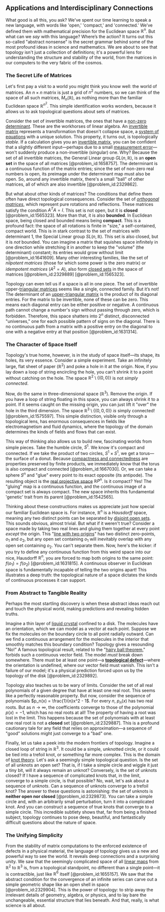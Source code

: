 ## Applications and Interdisciplinary Connections

What good is all this, you ask? We've spent our time learning to speak a new language, with words like 'open,' 'compact,' and 'connected.' We’ve defined them with mathematical precision for the Euclidean space $\mathbb{R}^n$. But what can we *say* with this language? Where’s the action? It turns out this so-called "abstract nonsense" is the secret grammar behind some of the most profound ideas in science and mathematics. We are about to see that topology isn't just a collection of definitions; it's a powerful lens for understanding the structure and stability of the world, from the matrices in our computers to the very fabric of the cosmos.

### The Secret Life of Matrices

Let's first pay a visit to a world you might think you know well: the world of matrices. An $n \times n$ matrix is just a grid of $n^2$ numbers, so we can think of the space of all such matrices, $M_n(\mathbb{R})$, as nothing more than the familiar Euclidean space $\mathbb{R}^{n^2}$. This simple identification works wonders, because it allows us to ask topological questions about sets of matrices.

Consider the set of invertible matrices, the ones that have a [non-zero determinant](@article_id:153416). These are the workhorses of linear algebra. An [invertible matrix](@article_id:141557) represents a transformation that doesn't collapse space, a [system of equations](@article_id:201334) with a unique solution. This property, it turns out, is topologically *stable*. If a calculation gives you an [invertible matrix](@article_id:141557), you can be confident that a slightly different input—perhaps due to a small [measurement error](@article_id:270504)—won't suddenly produce a non-invertible (singular) one. Why? Because the set of all invertible matrices, the General Linear group $GL(n, \mathbb{R})$, is an **open set** in the space of all matrices [@problem_id:1658757]. The determinant is a continuous function of the matrix entries; since the set of non-zero real numbers is open, its preimage under the determinant map must also be open. So, around any invertible matrix, there's a small "ball" of other matrices, all of which are also invertible [@problem_id:2329862].

But what about other kinds of matrices? The conditions that define them often have direct topological consequences. Consider the set of *[orthogonal matrices](@article_id:152592)*, which represent pure rotations and reflections. These matrices satisfy the condition $A^T A = I$. This set is not open, but it is **closed** [@problem_id:1565323]. More than that, it is also **bounded**. In Euclidean space, being closed and bounded means being **compact**. This is a profound fact: the space of all rotations is finite in "size," a self-contained, compact world. This is in stark contrast to the set of matrices with determinant 1, the Special Linear group $SL(n, \mathbb{R})$. This set is also closed, but it is *not* bounded. You can imagine a matrix that squishes space infinitely in one direction while stretching it in another to keep the "volume" (the determinant) constant; its entries would grow without limit [@problem_id:1641609]. Many other interesting families, like the set of *nilpotent matrices* (those for which some power is the zero matrix) or *idempotent matrices* ($A^2=A$), also form [closed sets](@article_id:136674) in the space of matrices [@problem_id:2329889] [@problem_id:1565323].

Topology can even tell us if a space is all in one piece. The set of invertible upper-[triangular matrices](@article_id:149246) seems like a single, connected family. But it’s not! The determinant of an [upper-triangular matrix](@article_id:150437) is the product of its diagonal entries. For the matrix to be invertible, none of these can be zero. This means each diagonal entry can be either positive or negative. A continuous path cannot change a number's sign without passing through zero, which is forbidden. Therefore, this space shatters into $2^n$ distinct, disconnected "universes," one for each possible pattern of signs on the diagonal. There is no continuous path from a matrix with a positive entry on the diagonal to one with a negative entry at that position [@problem_id:1631314].

### The Character of Space Itself

Topology's true home, however, is in the study of space itself—its shape, its holes, its very essence. Consider a simple experiment. Take an infinitely large, flat sheet of paper ($\mathbb{R}^2$) and poke a hole in it at the origin. Now, if you lay down a loop of string encircling the hole, you can’t shrink it to a point without catching on the hole. The space $\mathbb{R}^2 \setminus \{ (0,0) \}$ is not *simply connected*.

Now, do the same in three-dimensional space ($\mathbb{R}^3$). Remove the origin. If you have a loop of string floating in this space, you can always shrink it to a point. If it seems caught on the missing origin, you can just lift it "over" the hole in the third dimension. The space $\mathbb{R}^3 \setminus \{(0,0,0)\}$ *is* simply connected! [@problem_id:1575597]. This simple distinction, visible only through a topological lens, has enormous consequences in fields like electromagnetism and fluid dynamics, where the topology of the domain determines the kinds of fields and flows that can exist.

This way of thinking also allows us to build new, fascinating worlds from simple pieces. Take the humble circle, $S^1$. We know it's compact and connected. If we take the product of two circles, $S^1 \times S^1$, we get a torus—the surface of a donut. Because [compactness and connectedness](@article_id:199291) are properties preserved by finite products, we immediately know that the torus is also compact and connected [@problem_id:1667030]. Or, we can take a sphere $S^n$ and "glue" every point to its exact opposite (its antipode). The resulting object is the [real projective space](@article_id:148600) $\mathbb{R}P^n$. Is it compact? Yes! The "gluing" map is a continuous function, and the continuous image of a compact set is always compact. The new space inherits this fundamental 'genetic' trait from its parent [@problem_id:1542565].

Thinking about these constructions makes us appreciate just how special our familiar Euclidean space is. For instance, $\mathbb{R}^n$ is a *Hausdorff* space, meaning any two distinct points can be separated by [disjoint open sets](@article_id:150210). This sounds obvious, almost trivial. But what if it weren't true? Consider a space made by taking two real lines and gluing them together at every point *except* the origin. This "[line with two origins](@article_id:161612)" has two distinct zero-points, $o_1$ and $o_2$, but any open set containing $o_1$ will inevitably overlap with any open set containing $o_2$. You can't separate them. Now, here's the kicker: if you try to define any continuous function from this weird space into our nice, Hausdorff $\mathbb{R}^n$, you are forced to map both origins to the same point: $f(o_1) = f(o_2)$ [@problem_id:1631815]. A continuous observer in Euclidean space is fundamentally incapable of telling the two origins apart! This illustrates a deep truth: the topological nature of a space dictates the kinds of continuous processes it can support.

### From Abstract to Tangible Reality

Perhaps the most startling discovery is when these abstract ideas reach out and touch the physical world, making predictions and revealing hidden truths.

Imagine a thin layer of [liquid crystal](@article_id:201787) confined to a disk. The molecules have an orientation, which we can model as a vector at each point. Suppose we fix the molecules on the boundary circle to all point radially outward. Can we find a continuous arrangement for the molecules in the interior that smoothly matches this boundary condition? Topology gives a resounding "No!" A famous topological result, related to the "[hairy ball theorem](@article_id:150585)," forbids such a continuous vector field. The model *must* break down somewhere. There must be at least one point—a **[topological defect](@article_id:161256)**—where the orientation is undefined, where our vector field must vanish. This isn't a failure of our model; it's a physical prediction forced upon us by the topology of the disk [@problem_id:2329892].

Topology also teaches us to be wary of limits. Consider the set of all real polynomials of a given degree that have at least one real root. This seems like a perfectly reasonable property. But now, consider the sequence of polynomials $p_n(x) = \frac{1}{n}x^2 - 1$. For every $n$, $p_n(x)$ has two real roots. But as $n \to \infty$, the coefficients converge to those of the polynomial $p(x) = -1$, which has no real roots at all! The property of having a root was lost in the limit. This happens because the set of polynomials with at least one real root is not a **closed** set [@problem_id:2329887]. This is a profound cautionary tale for any field that relies on approximation—a sequence of "good" solutions might just converge to a "bad" one.

Finally, let us take a peek into the modern frontiers of topology. Imagine a closed loop of string in $\mathbb{R}^3$. It could be a simple, unknotted circle, or it could be tied into a trefoil knot, or something far more complex. This is the domain of [knot theory](@article_id:140667). Let's ask a seemingly simple topological question. Is the set of all unknots an open set? That is, if I take a simple circle and wiggle it just a tiny bit, will it always remain an unknot? Conversely, is the set of unknots closed? If I have a sequence of complicated knots that, in the limit, converge to a simple circle, is that possible? No, wait, let's ask about a sequence of *unknots*. Can a sequence of unknots converge to a trefoil knot? The answer to these questions is astonishing: the set of unknots is **neither open nor closed** [@problem_id:2329873]. You can take a simple circle and, with an arbitrarily small perturbation, turn it into a complicated knot. And you can construct a sequence of true knots that converge to a simple circle. This incredible subtlety shows that, far from being a finished subject, topology continues to pose deep, beautiful, and fantastically difficult questions about the nature of space.

### The Unifying Simplicity

From the stability of matrix computations to the enforced existence of defects in a physical material, the language of topology gives us a new and powerful way to see the world. It reveals deep connections and a surprising unity. We saw that the seemingly complicated space of all [linear maps](@article_id:184638) from $\mathbb{R}^2$ to $\mathbb{R}^3$ is, from a topological standpoint, no different than a single point—it is contractible, just like $\mathbb{R}^6$ itself [@problem_id:1655157]. We saw that the abstract condition for the convergence of an infinite series can carve out a simple geometric shape like an open shell in space [@problem_id:2329904]. This is the power of topology: to strip away the irrelevant details of geometry, algebra, or physics, and to lay bare the unchangeable, essential structure that lies beneath. And that, really, is what science is all about.
